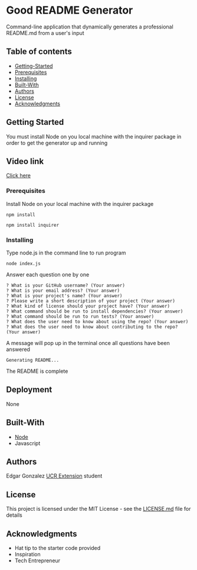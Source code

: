 
# Good README Generator

Command-line application that dynamically generates a professional README.md from a user's input 

## Table of contents

- [Getting-Started](#Getting-Started)
- [Prerequisites](#Prerequisites)
- [Installing](#Installing)
- [Built-With](#Built-With)
- [Authors](#Authors)
- [License](#License)
- [Acknowledgments](#Acknowledgments)

## Getting Started
You must install Node on you local machine with the inquirer package in order to get the generator up and running

## Video link

[Click here](https://drive.google.com/file/d/1RsOTgZgsDxoIvxNo29dFF_5oITts3Xm9/view)

### Prerequisites

Install Node on your local machine with the inquirer package

```
npm install
```
```
npm install inquirer
```

### Installing

Type node.js in the command line to run program

```
node index.js
```

Answer each question one by one

```
? What is your GitHub username? (Your answer)
? What is your email address? (Your answer)
? What is your project's name? (Your answer)
? Please write a short description of your project (Your answer)
? What kind of license should your project have? (Your answer)
? What command should be run to install dependencies? (Your answer)
? What command should be run to run tests? (Your answer)
? What does the user need to know about using the repo? (Your answer)
? What does the user need to know about contributing to the repo? (Your answer)
```

A message will pop up in the terminal once all questions have been answered

```
Generating README...
```

The README is complete

## Deployment

None

## Built-With

* [Node](https://nodejs.org/en/)
* Javascript

## Authors

Edgar Gonzalez [UCR Extension](https://extension.ucr.edu/) student

## License

This project is licensed under the MIT License - see the [LICENSE.md](LICENSE.md) file for details

## Acknowledgments

* Hat tip to the starter code provided
* Inspiration
* Tech Entrepreneur
